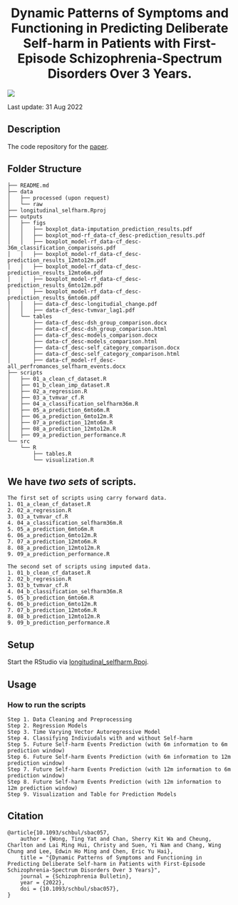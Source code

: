 <div align="center">
<!-- Title -->

# Dynamic Patterns of Symptoms and Functioning in Predicting Deliberate Self-harm in Patients with First-Episode Schizophrenia-Spectrum Disorders Over 3 Years.

<div align="left">
<!-- Badges -->

![](https://img.shields.io/tokei/lines/github/kamione/selfharm_scz_36m)

Last update: 31 Aug 2022

<!-- Description -->

## Description

The code repository for the [paper](https://academic.oup.com/schizophreniabulletin/advance-article-abstract/doi/10.1093/schbul/sbac057/6605811?redirectedFrom=fulltext&login=false).

<!-- Folder Structure -->

## Folder Structure

```
├── README.md
├── data
│   ├── processed (upon request)
│   └── raw
├── longitudinal_selfharm.Rproj
├── outputs
│   ├── figs
│   │   ├── boxplot_data-imputation_prediction_results.pdf
│   │   ├── boxplot_mod-rf_data-cf_desc-prediction_results.pdf
│   │   ├── boxplot_model-rf_data-cf_desc-36m_classification_comparisons.pdf
│   │   ├── boxplot_model-rf_data-cf_desc-prediction_results_12mto12m.pdf
│   │   ├── boxplot_model-rf_data-cf_desc-prediction_results_12mto6m.pdf
│   │   ├── boxplot_model-rf_data-cf_desc-prediction_results_6mto12m.pdf
│   │   ├── boxplot_model-rf_data-cf_desc-prediction_results_6mto6m.pdf
│   │   ├── data-cf_desc-longitudial_change.pdf
│   │   ├── data-cf_desc-tvmvar_lag1.pdf
│   └── tables
│       ├── data-cf_desc-dsh_group_comparison.docx
│       ├── data-cf_desc-dsh_group_comparison.html
│       ├── data-cf_desc-models_comparison.docx
│       ├── data-cf_desc-models_comparison.html
│       ├── data-cf_desc-self_category_comparison.docx
│       ├── data-cf_desc-self_category_comparison.html
│       ├── data-cf_model-rf_desc-all_perfromances_selfharm_events.docx
├── scripts
│   ├── 01_a_clean_cf_dataset.R
│   ├── 01_b_clean_imp_dataset.R
│   ├── 02_a_regression.R
│   ├── 03_a_tvmvar_cf.R
│   ├── 04_a_classification_selfharm36m.R
│   ├── 05_a_prediction_6mto6m.R
│   ├── 06_a_prediction_6mto12m.R
│   ├── 07_a_prediction_12mto6m.R
│   ├── 08_a_prediction_12mto12m.R
│   ├── 09_a_prediction_performance.R
└── src
    └── R
        ├── tables.R
        └── visualization.R
```

## We have _**two sets**_ of scripts.

```
The first set of scripts using carry forward data.
1. 01_a_clean_cf_dataset.R
2. 02_a_regression.R
3. 03_a_tvmvar_cf.R
4. 04_a_classification_selfharm36m.R
5. 05_a_prediction_6mto6m.R
6. 06_a_prediction_6mto12m.R
7. 07_a_prediction_12mto6m.R
8. 08_a_prediction_12mto12m.R
9. 09_a_prediction_performance.R

The second set of scripts using imputed data.
1. 01_b_clean_cf_dataset.R
2. 02_b_regression.R
3. 03_b_tvmvar_cf.R
4. 04_b_classification_selfharm36m.R
5. 05_b_prediction_6mto6m.R
6. 06_b_prediction_6mto12m.R
7. 07_b_prediction_12mto6m.R
8. 08_b_prediction_12mto12m.R
9. 09_b_prediction_performance.R
```

<!-- Setup -->

## Setup

Start the RStudio via [longitudinal_selfharm.Rpoj](https://github.com/kamione/selfharm_scz_36m/blob/master/longitudinal_selfharm.Rproj).

<!-- Usage -->

## Usage

### How to run the scripts

```
Step 1. Data Cleaning and Preprocessing
Step 2. Regression Models
Step 3. Time Varying Vector Autoregressive Model
Step 4. Classifying Indiviudals with and without Self-harm
Step 5. Future Self-harm Events Prediction (with 6m information to 6m prediction window)
Step 6. Future Self-harm Events Prediction (with 6m information to 12m prediction window)
Step 7. Future Self-harm Events Prediction (with 12m information to 6m prediction window)
Step 8. Future Self-harm Events Prediction (with 12m information to 12m prediction window)
Step 9. Visualization and Table for Prediction Models
```

<!-- Citation -->

## Citation

```{bibtex}
@article{10.1093/schbul/sbac057,
    author = {Wong, Ting Yat and Chan, Sherry Kit Wa and Cheung, Charlton and Lai Ming Hui, Christy and Suen, Yi Nam and Chang, Wing Chung and Lee, Edwin Ho Ming and Chen, Eric Yu Hai},
    title = "{Dynamic Patterns of Symptoms and Functioning in Predicting Deliberate Self-harm in Patients with First-Episode Schizophrenia-Spectrum Disorders Over 3 Years}",
    journal = {Schizophrenia Bulletin},
    year = {2022},
    doi = {10.1093/schbul/sbac057},
}

```
